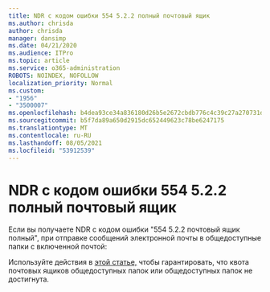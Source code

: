 ```yaml
---
title: NDR с кодом ошибки 554 5.2.2 полный почтовый ящик
ms.author: chrisda
author: chrisda
manager: dansimp
ms.date: 04/21/2020
ms.audience: ITPro
ms.topic: article
ms.service: o365-administration
ROBOTS: NOINDEX, NOFOLLOW
localization_priority: Normal
ms.custom:
- "1956"
- "3500007"
ms.openlocfilehash: b4dea93ce34a836180d26b5e2672cbdb776c4c39c27a270731d52ceea5bd319f
ms.sourcegitcommit: b5f7da89a650d2915dc652449623c78be6247175
ms.translationtype: MT
ms.contentlocale: ru-RU
ms.lasthandoff: 08/05/2021
ms.locfileid: "53912539"
---
```

# <a name="ndr-with-error-code-554-522-mailbox-full"></a>NDR с кодом ошибки 554 5.2.2 полный почтовый ящик

Если вы получаете NDR с кодом ошибки "554 5.2.2 почтовый ящик полный", при отправке сообщений электронной почты в общедоступные папки с включенной почтой:  

Используйте действия в [этой статье,](https://aka.ms/554522) чтобы гарантировать, что квота почтовых ящиков общедоступных папок или общедоступных папок не достигнута.
